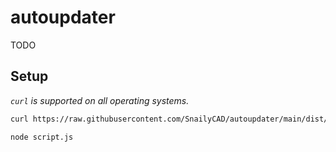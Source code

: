 # autoupdater

TODO

## Setup

_`curl` is supported on all operating systems._

```sh
curl https://raw.githubusercontent.com/SnailyCAD/autoupdater/main/dist/index.js > script.js

node script.js
```
